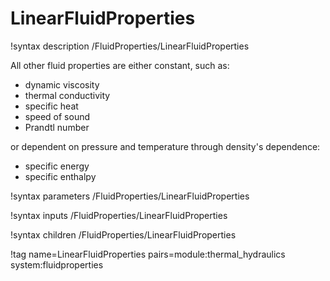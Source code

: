 # LinearFluidProperties

!syntax description /FluidProperties/LinearFluidProperties

All other fluid properties are either constant, such as:

- dynamic viscosity
- thermal conductivity
- specific heat
- speed of sound
- Prandtl number

or dependent on pressure and temperature through density's dependence:

- specific energy
- specific enthalpy

!syntax parameters /FluidProperties/LinearFluidProperties

!syntax inputs /FluidProperties/LinearFluidProperties

!syntax children /FluidProperties/LinearFluidProperties

!tag name=LinearFluidProperties pairs=module:thermal_hydraulics system:fluidproperties
